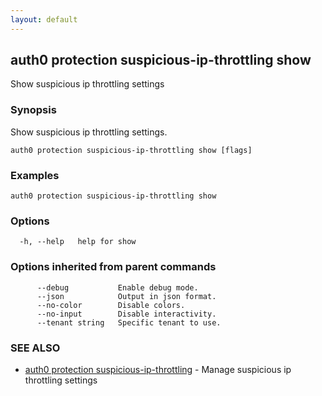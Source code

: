 ```yaml
---
layout: default
---
```

## auth0 protection suspicious-ip-throttling show

Show suspicious ip throttling settings

### Synopsis

Show suspicious ip throttling settings.

```
auth0 protection suspicious-ip-throttling show [flags]
```

### Examples

```
auth0 protection suspicious-ip-throttling show
```

### Options

```
  -h, --help   help for show
```

### Options inherited from parent commands

```
      --debug           Enable debug mode.
      --json            Output in json format.
      --no-color        Disable colors.
      --no-input        Disable interactivity.
      --tenant string   Specific tenant to use.
```

### SEE ALSO

* [auth0 protection suspicious-ip-throttling](auth0_protection_suspicious-ip-throttling.md)	 - Manage suspicious ip throttling settings

